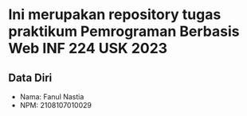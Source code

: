 # Ini merupakan repository tugas praktikum Pemrograman Berbasis Web INF 224 USK 2023
 
## Data Diri
 
 * Nama: Fanul Nastia
 * NPM: 2108107010029